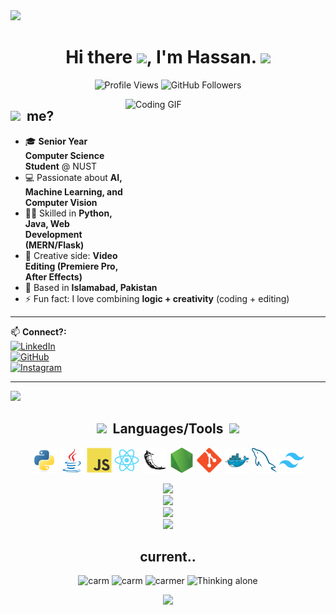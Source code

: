 <img src="https://user-images.githubusercontent.com/73097560/115834477-dbab4500-a447-11eb-908a-139a6edaec5c.gif">

<h1 align="center">
  Hi there <img src="https://media.giphy.com/media/hvRJCLFzcasrR4ia7z/giphy.gif" width="35">, I'm Hassan. 
  <img height="40" src="https://emoji.gg/assets/emoji/7333-parrotdance.gif">
</h1>

<p align="center">
  <img src="https://komarev.com/ghpvc/?username=hassanm57&style=for-the-badge&color=blueviolet" alt="Profile Views" />
  <img src="https://img.shields.io/github/followers/hassanm57?label=Followers&style=for-the-badge&color=green" alt="GitHub Followers" />
</p>

<img align="right" height="280px" width="320px" alt="Coding GIF" src="https://media.giphy.com/media/qgQUggAC3Pfv687qPC/giphy.gif" />

## <img src="https://media.giphy.com/media/ObNTw8Uzwy6KQ/giphy.gif" width="30px">&nbsp; me?

- 🎓 **Senior Year Computer Science Student** @ NUST  
- 💻 Passionate about **AI, Machine Learning, and Computer Vision**  
- 🧑‍💻 Skilled in **Python, Java, Web Development (MERN/Flask)**  
- 🎨 Creative side: **Video Editing (Premiere Pro, After Effects)**  
- 📍 Based in **Islamabad, Pakistan**  
- ⚡ Fun fact: I love combining **logic + creativity** (coding + editing)    

---

📫 **Connect?:**  
[![LinkedIn](https://img.shields.io/badge/LinkedIn-Connect-blue?style=for-the-badge&logo=linkedin)](www.linkedin.com/in/hassan-mansoor1569)  
[![GitHub](https://img.shields.io/badge/GitHub-Follow-black?style=for-the-badge&logo=github)](https://github.com/hassanm57)  
[![Instagram](https://img.shields.io/badge/Instagram-Follow-purple?style=for-the-badge&logo=instagram)](https://www.instagram.com/hassn_mnsr/)  

---

<img src="https://user-images.githubusercontent.com/73097560/115834477-dbab4500-a447-11eb-908a-139a6edaec5c.gif">

<h2 align="center"> <img src="https://media.giphy.com/media/ObNTw8Uzwy6KQ/giphy.gif" width="30px">&nbsp; Languages/Tools &nbsp;<img src="https://media.giphy.com/media/ObNTw8Uzwy6KQ/giphy.gif" width="30px"> </h2> <p align="center"> <img src="https://raw.githubusercontent.com/devicons/devicon/master/icons/python/python-original.svg" alt="python" width="40"/> <img src="https://raw.githubusercontent.com/devicons/devicon/master/icons/java/java-original.svg" alt="java" width="40"/> <img src="https://raw.githubusercontent.com/devicons/devicon/master/icons/javascript/javascript-original.svg" alt="js" width="40"/> <img src="https://raw.githubusercontent.com/devicons/devicon/master/icons/react/react-original.svg" alt="react" width="40"/> <img src="https://raw.githubusercontent.com/devicons/devicon/master/icons/flask/flask-original.svg" alt="flask" width="40"/> <img src="https://raw.githubusercontent.com/devicons/devicon/master/icons/nodejs/nodejs-original.svg" alt="node" width="40"/> <img src="https://raw.githubusercontent.com/devicons/devicon/master/icons/git/git-original.svg" alt="git" width="40"/> <img src="https://raw.githubusercontent.com/devicons/devicon/master/icons/docker/docker-original.svg" alt="docker" width="40"/> <img src="https://raw.githubusercontent.com/devicons/devicon/master/icons/mysql/mysql-original.svg" alt="mysql" width="40"/> <img src="https://raw.githubusercontent.com/devicons/devicon/master/icons/tailwindcss/tailwindcss-original.svg" alt="tailwind" width="40"/> </p>

<div align="center"> <img src="https://github-profile-trophy.vercel.app/?username=hassanm57&theme=algolia&margin-w=15&margin-h=15"/> </div> <div align="center"> <a href="https://github.com/hassanm57"> <img src="https://github-readme-streak-stats.herokuapp.com?user=hassanm57&theme=tokyonight&hide_border=true" /> </a> </div> <div align="center"> <img src="https://github-readme-stats.vercel.app/api?username=hassanm57&show_icons=true&theme=radical&hide_border=true"/> </div> <div align="center"> <img src="https://github-readme-stats.vercel.app/api/top-langs/?username=hassanm57&layout=compact&theme=radical&hide_border=true"/> </div>

<h2 align="center">current..</h2>  

<p align="center">  
  <img height="220px" alt="carm" src="https://media4.giphy.com/media/v1.Y2lkPTc5MGI3NjExYmhvemdzZDFpYmNyYXNybXoydnV4bWozNzVqbnQ0ZmU0Y2tybG41eSZlcD12MV9pbnRlcm5hbF9naWZfYnlfaWQmY3Q9Zw/RVZaqfiar29oyKhR1C/giphy.gif"/> 
  <img height="220px" alt="carm" src="https://media3.giphy.com/media/v1.Y2lkPTc5MGI3NjExeXlrM2t5OHQwb216cHd2Yjc2dHRkZDNsaWx3Nzl2Y2Q4a3MyMzllbCZlcD12MV9pbnRlcm5hbF9naWZfYnlfaWQmY3Q9Zw/thg69nLS3E0TPuxKDf/giphy.gif"/> 
  <img height="220px" alt="carmer" src="https://media.giphy.com/media/v1.Y2lkPTc5MGI3NjExODhrNmVxbmFjYzRuZmc4dGRmZjc2enB4MXlpMmo3YTd3cHhwcmxmZCZlcD12MV9naWZzX3NlYXJjaCZjdD1n/tlx81QQVPk2OoPSAfW/giphy.gif" />  
  <img height="220px" alt="Thinking alone" src="https://media.giphy.com/media/v1.Y2lkPWVjZjA1ZTQ3cWx6ajF6dnZ1ZTVsbW9mNjJzbG0xZWRpbzk2eGl2em43bXh3MnB2ZiZlcD12MV9naWZzX3NlYXJjaCZjdD1n/L4gmJAfCg8ZdYzOTQe/giphy.gif" />  
</p>  

<div align="center">  
  <img src="https://capsule-render.vercel.app/api?type=waving&color=gradient&height=80&section=footer"/>  
</div>

